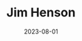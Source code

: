 ---
title: "Jim Henson"
cc-type: person
born-on: 1936-09-24
date: 2023-08-01
died-on: 1990-05-16
hashtag: jim-henson
related:
  - Frank Oz
tags:
  - American
  - puppeteer
  - actor
  - director
  - human being
  - dead at the moment
---